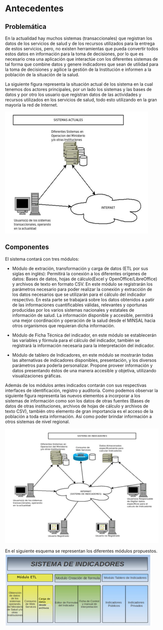 # Antecedentes
## Problemática
En la actualidad hay muchos sistemas (transaccionales) que registran los datos de los servicios de salud y de los recursos utilizados para la entrega de estos servicios, pero, no existen herramientas que pueda convertir todos estos datos en información para la toma de decisiones, por lo que es necesario crea una aplicación que interactúe con los diferentes sistemas de tal forma que combine datos y genere indicadores que sean de utilidad para la toma de decisiones y agilice la gestión de la Institución e informen a la población de la situación de la salud.

La siguiente figura representa la situación actual de los sistema en la cual tenemos dos actores principales, por un lado los sistemas y las bases de datos y por otro los usuario que registran datos de las
actividades y recursos utilizados en los servicios de salud, todo esto utilizando en la gran mayoría la red de Internet.

![ Sistemas actuales ](images/sistemas_actuales.png)

## Componentes
El sistema contará con tres módulos:

* Módulo de extración, transformación y carga de datos (ETL por sus siglas en inglés): Permitirá la conexión a los diferentes orígenes de datos: Bases de datos, hojas de cálculo(Excel y OpenOffice/LibreOffice) y archivos de texto en formato CSV. En este módulo se registrarán los parámetros necesario para poder realizar la conexión y extracción de los datos necesarios que se utilizarán para el cálculo del indicador respectivo. En esta parte se trabajará sobre los datos obtenidos a patir de las informaciones cuantificables válidas, relevantes y oportunas producidas por los varios sistemas nacionales y estatales de información de salud. La información disponible y accesible, permitirá una mejor coordinación y operación de la salud desde el MINSAL hacia otros organismos que requieran dicha información.

* Módulo de Ficha Técnica del indicador, en este módulo se establecerán las variables y fórmula para el cálculo del indicador, también se registrará la información necesaria para la interpretación del indicador.

* Módulo de tablero de Indicadores, en este módulo se mostrarán todas las alternativas de indicadores disponibles, presentación, y los diversos parámetros para poderla personalizar. Propone proveer información y datos presentando éstos de una manera accesible y objetiva, utilizando visualizaciones gráficas.


Además de los módulos antes indicados contarán con sus respectivas interfaces de identificación, registro y auditoría.
Como podemos observar la siguiente figura representa las nuevos elementos a incorporar a los sistemas de información como son los datos de otras fuentes (Bases de datos de otras instituciones, archivos de hojas de cálculo y archivos de texto CSV), también otro elemento de gran importancia es el acceso de la población a toda esta información. Así como poder brindar información a otros sistemas de nivel regional.

![ Sistemas propuesto ](images/sistema_indicadores.png)

En el siguiente esquema se representan los diferentes módulos propuestos.
![ Estructura de módulos ](images/esquema_sistema_indicadores.png)



